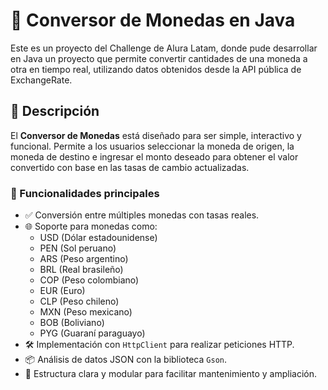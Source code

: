 # 💱 Conversor de Monedas en Java

Este es un proyecto del Challenge de Alura Latam, donde pude desarrollar en Java un proyecto que permite convertir cantidades de una moneda a otra en tiempo real, utilizando datos obtenidos desde la API pública de ExchangeRate.

## 📌 Descripción

El **Conversor de Monedas** está diseñado para ser simple, interactivo y funcional. Permite a los usuarios seleccionar la moneda de origen, la moneda de destino e ingresar el monto deseado para obtener el valor convertido con base en las tasas de cambio actualizadas.

### 🧩 Funcionalidades principales

- ✅ Conversión entre múltiples monedas con tasas reales.
- 🌐 Soporte para monedas como:
  - USD (Dólar estadounidense)
  - PEN (Sol peruano)
  - ARS (Peso argentino)
  - BRL (Real brasileño)
  - COP (Peso colombiano)
  - EUR (Euro)
  - CLP (Peso chileno)
  - MXN (Peso mexicano)
  - BOB (Boliviano)
  - PYG (Guaraní paraguayo)
- 🛠️ Implementación con `HttpClient` para realizar peticiones HTTP.
- 📦 Análisis de datos JSON con la biblioteca `Gson`.
- 🧠 Estructura clara y modular para facilitar mantenimiento y ampliación.

